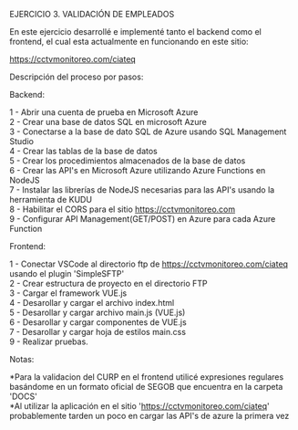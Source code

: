 EJERCICIO 3. VALIDACIÓN DE EMPLEADOS

En este ejercicio desarrollé e implementé tanto el backend como el frontend, el cual esta actualmente en funcionando en este sitio:

https://cctvmonitoreo.com/ciateq

Descripción del proceso por pasos:

Backend:

1 - Abrir una cuenta de prueba en Microsoft Azure\
2 - Crear una base de datos SQL en microsoft Azure\
3 - Conectarse a la base de dato SQL de Azure usando SQL Management Studio\
4 - Crear las tablas de la base de datos\
5 - Crear los procedimientos almacenados de la base de datos\
6 - Crear las API's en Microsoft Azure utilizando Azure Functions en NodeJS\
7 - Instalar las librerías de NodeJS necesarias para las API's usando la herramienta de KUDU\
8 - Habilitar el CORS para el sitio https://cctvmonitoreo.com \
9 - Configurar API Management(GET/POST) en Azure para cada Azure Function

Frontend:

1 - Conectar VSCode al directorio ftp de https://cctvmonitoreo.com/ciateq usando el plugin 'SimpleSFTP'\
2 - Crear estructura de proyecto en el directorio FTP\
3 - Cargar el framework VUE.js\
4 - Desarollar y cargar el archivo index.html\
5 - Desarollar y cargar archivo main.js (VUE.js)\
6 - Desarollar y cargar componentes de VUE.js\
7 - Desarollar y cargar hoja de estilos main.css\
9 - Realizar pruebas.

Notas:

*Para la validacion del CURP en el frontend utilicé expresiones regulares basándome en un formato oficial de SEGOB que encuentra en la carpeta 'DOCS'\
*Al utilizar la aplicación en el sitio 'https://cctvmonitoreo.com/ciateq' probablemente tarden un poco en cargar las API's de azure la primera vez
